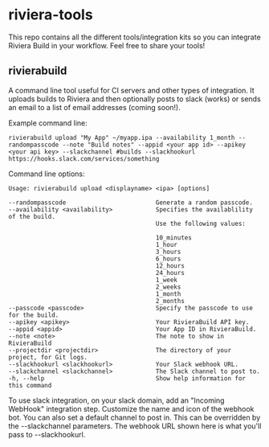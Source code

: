 # riviera-tools
This repo contains all the different tools/integration kits so you can integrate Riviera Build in your workflow. Feel free to share your tools!

## rivierabuild

A command line tool useful for CI servers and other types of integration.  It uploads builds to Riviera and then optionally posts to slack (works) or sends an email to a list of email addresses (coming soon!).

Example command line:
```
rivierabuild upload "My App" ~/myapp.ipa --availability 1_month --randompasscode --note "Build notes" --appid <your app id> --apikey <your api key> --slackchannel #builds --slackhookurl https://hooks.slack.com/services/something
```

Command line options:

```
Usage: rivierabuild upload <displayname> <ipa> [options]

--randompasscode                         Generate a random passcode.
--availability <availability>            Specifies the availablility of the build.
                                         Use the following values:

                                         10_minutes
                                         1_hour
                                         3_hours
                                         6_hours
                                         12_hours
                                         24_hours
                                         1_week
                                         2_weeks
                                         1_month
                                         2_months
--passcode <passcode>                    Specify the passcode to use for the build.
--apikey <apikey>                        Your RivieraBuild API key.
--appid <appid>                          Your App ID in RivieraBuild.
--note <note>                            The note to show in RivieraBuild
--projectdir <projectdir>                The directory of your project, for Git logs.
--slackhookurl <slackhookurl>            Your Slack webhook URL.
--slackchannel <slackchannel>            The Slack channel to post to.
-h, --help                               Show help information for this command
```

To use slack integration, on your slack domain, add an "Incoming WebHook" integration step.  Customize the name and icon of the webhook bot.  You can also set a default channel to post in.  This can be overridden by the --slackchannel parameters.  The webhook URL shown here is what you'll pass to --slackhookurl.
